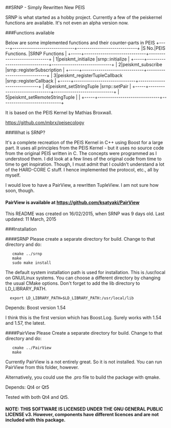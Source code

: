 ##SRNP - Simply Rewritten New PEIS


SRNP is what started as a hobby project.
Currently a few of the peiskernel functions are available. 
It's not even an alpha version now.


###Functions available

Below are some implemented functions and their counter-parts in PEIS
+-----+------------------------------+-----------------------------+
|S No.|PEIS Functions.               |SRNP Functions               |
+-----+------------------------------+-----------------------------+
|    1|peiskmt_initialize            |srnp::initialize             |
+-----+------------------------------+-----------------------------+
|    2|peiskmt_subscribe             |srnp::registerSubscription   |
+-----+------------------------------+-----------------------------+
|    3|peiskmt_registerTupleCallback |srnp::registerCallback       |
+-----+------------------------------+-----------------------------+
|    4|peiskmt_setStringTuple        |srnp::setPair                |
+-----+------------------------------+-----------------------------+
|    5|peiskmt_setRemoteStringTuple  |<REMOVED>                    |
+-----+------------------------------+-----------------------------+


It is based on the PEIS Kernel by Mathias Broxwall.

https://github.com/mbrx/peisecology


###What is SRNP?

It's a complete recreation of the PEIS Kernel in C++ using Boost for a large part.
It uses all principles from the PEIS Kernel - but it uses no source code from the
original PEIS written in C. The concepts were programmed as I understood them.
I did look at a few lines of the original code from time to time to get inspiration. 
Though, I must admit that I couldn't understand a lot of the HARD-CORE C stuff.
I hence implemented the protocol, etc., all by myself. 

I would love to have a PairView, a rewritten TupleView. I am not sure how soon, though.
#### PairView is available at https://github.com/ksatyaki/PairView

This README was created on 16/02/2015, when SRNP was 9 days old.
Last updated: 11 March, 2015

###Installation

####SRNP
Please create a separate directory for build.
Change to that directory and do:

	   cmake ../srnp
	   make
	   sudo make install

The default system installation path is used for installation.
This is /usr/local on GNU/Linux systems. You can choose a different directory by
changing the usual CMake options.
Don't forget to add the lib directory to LD_LIBRARY_PATH.

	  export LD_LIBRARY_PATH=$LD_LIBRARY_PATH:/usr/local/lib

Depends:
		Boost version 1.54

I think this is the first version which has Boost.Log.
Surely works with 1.54 and 1.57, the latest.

####PairView
Please Create a separate directory for build.
Change to that directory and do:

	   cmake ../PairView
	   make

Currently PairView is a not entirely great. So it is not installed.
You can run PairView from this folder, however.

Alternatively, you could use the .pro file to build the package with qmake.

Depends:
		Qt4 or Qt5

Tested with both Qt4 and Qt5.



#### NOTE: THIS SOFTWARE IS LICENSED UNDER THE GNU GENERAL PUBLIC LICENSE v3. However, components have different licences and are not included with this package.